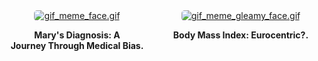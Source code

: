 
<div style="display: flex; flex-direction: row;">
    <div style="flex: 1; margin-right: 10px; text-align: center;">
        <a href="blog_post_one">
            <img alt="gif_meme_face.gif" src="https://github.com/23W-GBAC/Azukaego_blog/blob/main/blog_gif/gif_meme_face.gif?raw=true" style="max-width: 100%; border-radius: 5px;" />
        </a>
        <p><strong>Mary's Diagnosis: A <br>Journey Through Medical Bias.</strong></p>
    </div>
    <div style="flex: 1; margin-left: 10px; text-align: center;">
        <a href="blog_post_two">
            <img alt="gif_meme_gleamy_face.gif" src="https://github.com/23W-GBAC/Azukaego_blog/blob/main/blog_gif/gif_meme_gleamy_face.gif?raw=true" style="max-width: 100%; border-radius: 5px;" />
        </a>
        <p><strong>Body Mass Index: Eurocentric?.</strong></p>
    </div>
</div>
